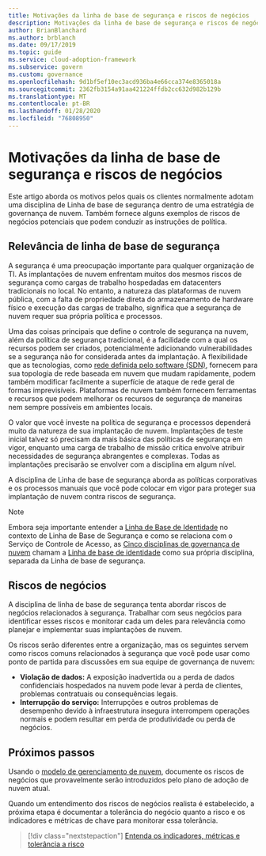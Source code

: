 ```yaml
---
title: Motivações da linha de base de segurança e riscos de negócios
description: Motivações da linha de base de segurança e riscos de negócios
author: BrianBlanchard
ms.author: brblanch
ms.date: 09/17/2019
ms.topic: guide
ms.service: cloud-adoption-framework
ms.subservice: govern
ms.custom: governance
ms.openlocfilehash: 9d1bf5ef10ec3acd936ba4e66cca374e8365018a
ms.sourcegitcommit: 2362fb3154a91aa421224ffdb2cc632d982b129b
ms.translationtype: MT
ms.contentlocale: pt-BR
ms.lasthandoff: 01/28/2020
ms.locfileid: "76808950"
---
```

# <a name="security-baseline-motivations-and-business-risks"></a>Motivações da linha de base de segurança e riscos de negócios

Este artigo aborda os motivos pelos quais os clientes normalmente adotam uma disciplina de Linha de base de segurança dentro de uma estratégia de governança de nuvem. Também fornece alguns exemplos de riscos de negócios potenciais que podem conduzir as instruções de política.

<!-- markdownlint-disable MD026 -->

## <a name="security-baseline-relevancy"></a>Relevância de linha de base de segurança

A segurança é uma preocupação importante para qualquer organização de TI. As implantações de nuvem enfrentam muitos dos mesmos riscos de segurança como cargas de trabalho hospedadas em datacenters tradicionais no local. No entanto, a natureza das plataformas de nuvem pública, com a falta de propriedade direta do armazenamento de hardware físico e execução das cargas de trabalho, significa que a segurança de nuvem requer sua própria política e processos.

Uma das coisas principais que define o controle de segurança na nuvem, além da política de segurança tradicional, é a facilidade com a qual os recursos podem ser criados, potencialmente adicionando vulnerabilidades se a segurança não for considerada antes da implantação. A flexibilidade que as tecnologias, como [rede definida pelo software (SDN)](../../decision-guides/software-defined-network/index.md), fornecem para sua topologia de rede baseada em nuvem que mudam rapidamente, podem também modificar facilmente a superfície de ataque de rede geral de formas imprevisíveis. Plataformas de nuvem também fornecem ferramentas e recursos que podem melhorar os recursos de segurança de maneiras nem sempre possíveis em ambientes locais.

O valor que você investe na política de segurança e processos dependerá muito da natureza de sua implantação de nuvem. Implantações de teste inicial talvez só precisam da mais básica das políticas de segurança em vigor, enquanto uma carga de trabalho de missão crítica envolve atribuir necessidades de segurança abrangentes e complexas. Todas as implantações precisarão se envolver com a disciplina em algum nível.

A disciplina de Linha de base de segurança aborda as políticas corporativas e os processos manuais que você pode colocar em vigor para proteger sua implantação de nuvem contra riscos de segurança.

> [!NOTE]
>Embora seja importante entender a [Linha de Base de Identidade](../identity-baseline/index.md) no contexto de Linha de Base de Segurança e como se relaciona com o Serviço de Controle de Acesso, as [Cinco disciplinas de governança de nuvem](../index.md) chamam a [Linha de base de identidade](../identity-baseline/index.md) como sua própria disciplina, separada da Linha de base de segurança.

## <a name="business-risk"></a>Riscos de negócios

A disciplina de linha de base de segurança tenta abordar riscos de negócios relacionados à segurança. Trabalhar com seus negócios para identificar esses riscos e monitorar cada um deles para relevância como planejar e implementar suas implantações de nuvem.

Os riscos serão diferentes entre a organização, mas os seguintes servem como riscos comuns relacionados à segurança que você pode usar como ponto de partida para discussões em sua equipe de governança de nuvem:

- **Violação de dados:** A exposição inadvertida ou a perda de dados confidenciais hospedados na nuvem pode levar à perda de clientes, problemas contratuais ou consequências legais.
- **Interrupção do serviço:** Interrupções e outros problemas de desempenho devido à infraestrutura insegura interrompem operações normais e podem resultar em perda de produtividade ou perda de negócios.

## <a name="next-steps"></a>Próximos passos

Usando o [modelo de gerenciamento de nuvem](./template.md), documente os riscos de negócios que provavelmente serão introduzidos pelo plano de adoção de nuvem atual.

Quando um entendimento dos riscos de negócios realista é estabelecido, a próxima etapa é documentar a tolerância do negócio quanto a risco e os indicadores e métricas de chave para monitorar essa tolerância.

> [!div class="nextstepaction"]
> [Entenda os indicadores, métricas e tolerância a risco](./metrics-tolerance.md)
